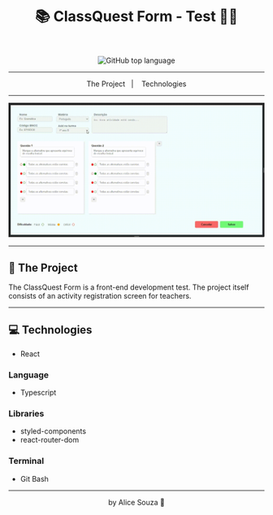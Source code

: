 <h1 align="center">
  📚 ClassQuest Form - Test 👩‍💻
</h1>

<br>

<p align="center">
  <img alt="GitHub top language" src="https://img.shields.io/github/languages/top/alicepsz98/classquest-test?logo=typescript">
</p>

---

<p align="center">
  <span>The Project</span>&nbsp;&nbsp;&nbsp;|&nbsp;&nbsp;&nbsp;
  <span>Technologies</span>
</p>

---

![Mockup](https://github.com/alicepsz98/classquest-test/blob/master/mockup.gif)

---

## 📝 The Project

The ClassQuest Form is a front-end development test. The project itself consists of an activity registration screen for teachers.

---

## 💻 Technologies

- React

### Language

- Typescript

### Libraries

- styled-components
- react-router-dom

### Terminal 

- Git Bash

---

<p align="center">
  by Alice Souza 💚
</p>
